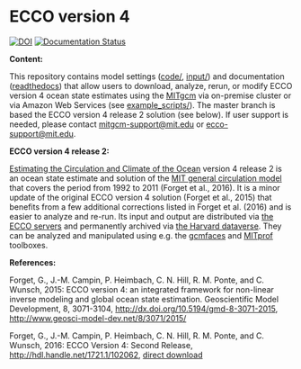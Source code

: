 # ECCO version 4

[![DOI](https://zenodo.org/badge/76184688.svg)](https://zenodo.org/badge/latestdoi/76184688)
[![Documentation Status](https://readthedocs.org/projects/eccov4/badge/?version=latest)](https://eccov4.readthedocs.io/en/latest/?badge=latest)

**Content:**

This repository contains model settings ([code/](code/), [input/](input/)) and documentation ([readthedocs](http://eccov4.readthedocs.io/en/latest/)) that allow users to download, analyze, rerun, or modify ECCO version 4 ocean state estimates using the [MITgcm](http://mitgcm.org/) via on-premise cluster or via Amazon Web Services (see [example_scripts/](example_scripts/)). The master branch is based the ECCO version 4 release 2 solution (see below). If user support is needed, please contact <mitgcm-support@mit.edu> or <ecco-support@mit.edu>.

[Estimating the Circulation and Climate of the Ocean]: http://ecco-group.org/
[MIT general circulation model]: http://mitgcm.org/
[Amazon Web Services' cfncluster]: https://aws.amazon.com/hpc/cfncluster/
[the Harvard dataverse]: https://dataverse.harvard.edu/dataverse/ECCOv4r2
[gcmfaces]: https://github.com/gaelforget/gcmfaces
[MITprof]: https://github.com/gaelforget/MITprof
[the ECCO servers]: http://ecco-group.org/products.htm
[direct download]: https://dspace.mit.edu/bitstream/handle/1721.1/102062/standardAnalysis.pdf

**ECCO version 4 release 2:** 

[Estimating the Circulation and Climate of the Ocean][] version 4 release 2 is an ocean state estimate and solution of the [MIT general circulation model][] that covers the period from 1992 to 2011 (Forget et al., 2016). It is a minor update of the original ECCO version 4 solution (Forget et al., 2015) that benefits from a few additional corrections listed in Forget et al. (2016) and is easier to analyze and re-run. Its input and output are distributed via [the ECCO servers][] and permanently archived via [the Harvard dataverse][]. They can be analyzed and manipulated using e.g. the [gcmfaces][] and [MITprof][] toolboxes.

**References:**

Forget, G., J.-M. Campin, P. Heimbach, C. N. Hill, R. M. Ponte, and C. Wunsch, 2015: ECCO version 4: an integrated framework for non-linear inverse modeling and global ocean state estimation. Geoscientific Model Development, 8, 3071-3104, <http://dx.doi.org/10.5194/gmd-8-3071-2015>, <http://www.geosci-model-dev.net/8/3071/2015/>

Forget, G., J.-M. Campin, P. Heimbach, C. N. Hill, R. M. Ponte, and C. Wunsch, 2016: ECCO Version 4: Second Release, <http://hdl.handle.net/1721.1/102062>, [direct download][]

